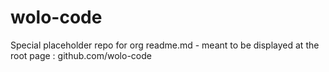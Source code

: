 # wolo-code
Special placeholder repo for org readme.md - meant to be displayed at the root page : github.com/wolo-code
